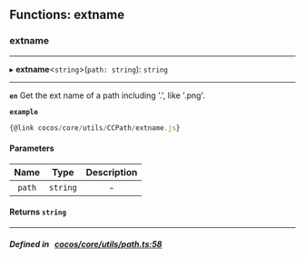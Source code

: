 ## Functions: extname

### extname


___
▸ **extname**<`string`\>(`path: string`): `string`
___


**`en`** Get the ext name of a path including '.', like '.png'.



**`example`**

```ts
{@link cocos/core/utils/CCPath/extname.js}

```



#### Parameters

| Name | Type | Description |
| :------: | :------: | :------: |
| `path` | `string` | - |

#### Returns `string` 
___


##### Defined in &nbsp;   [cocos/core/utils/path.ts:58](https://github.com/cocos-creator/engine/blob/c7bf6b8a9/cocos/core/utils/path.ts#L58)&nbsp;
